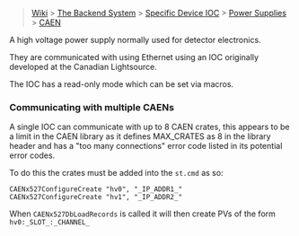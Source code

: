 > [Wiki](Home) > [The Backend System](The-Backend-System) > [Specific Device IOC](Specific-Device-IOC) > [Power Supplies](Power-Supplies) > [CAEN](CAEN)

A high voltage power supply normally used for detector electronics.

They are communicated with using Ethernet using an IOC originally developed at the Canadian Lightsource.

The IOC has a read-only mode which can be set via macros.

### Communicating with multiple CAENs
A single IOC can communicate with up to 8 CAEN crates, this appears to be a limit in the CAEN library as it defines MAX_CRATES as 8 in the library header and has a "too many connections" error code listed in its potential error codes. 

To do this the crates must be added into the `st.cmd` as so:

```
CAENx527ConfigureCreate "hv0", "_IP_ADDR1_"
CAENx527ConfigureCreate "hv1", "_IP_ADDR2_"
```

When `CAENx527DbLoadRecords` is called it will then create PVs of the form `hv0:_SLOT_:_CHANNEL_`